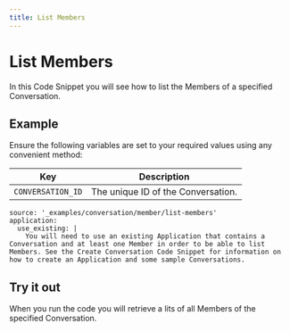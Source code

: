 ```yaml
---
title: List Members
---
```


# List Members

In this Code Snippet you will see how to list the Members of a specified Conversation.

## Example

Ensure the following variables are set to your required values using any convenient method:

Key | Description
-- | --
`CONVERSATION_ID` | The unique ID of the Conversation.

```code_snippets
source: '_examples/conversation/member/list-members'
application:
  use_existing: |
    You will need to use an existing Application that contains a Conversation and at least one Member in order to be able to list Members. See the Create Conversation Code Snippet for information on how to create an Application and some sample Conversations.
```

## Try it out

When you run the code you will retrieve a lits of all Members of the specified Conversation.
